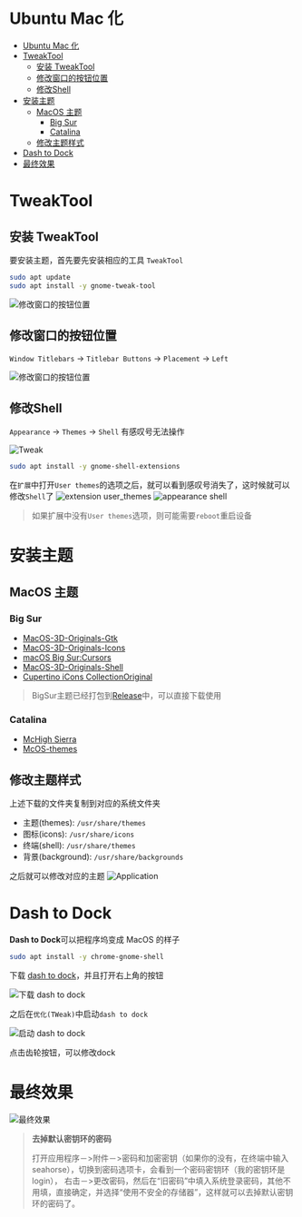 # Ubuntu Mac 化
- [Ubuntu Mac 化](#ubuntu-mac-化)
- [TweakTool](#tweaktool)
  - [安装 TweakTool](#安装-tweaktool)
  - [修改窗口的按钮位置](#修改窗口的按钮位置)
  - [修改Shell](#修改shell)
- [安装主题](#安装主题)
  - [MacOS 主题](#macos-主题)
    - [Big Sur](#big-sur)
    - [Catalina](#catalina)
  - [修改主题样式](#修改主题样式)
- [Dash to Dock](#dash-to-dock)
- [最终效果](#最终效果)


# TweakTool
## 安装 TweakTool
要安装主题，首先要先安装相应的工具 `TweakTool`
```bash
sudo apt update
sudo apt install -y gnome-tweak-tool
```
![修改窗口的按钮位置](img/change-winButton-1.png)

## 修改窗口的按钮位置

`Window Titlebars` -> `Titlebar Buttons` -> `Placement` -> `Left`


![修改窗口的按钮位置](img/change-winButton-2.png)
## 修改Shell 

`Appearance` -> `Themes` -> `Shell` 有感叹号无法操作

![Tweak](img/Tweak-3.png)
```bash
sudo apt install -y gnome-shell-extensions
```

在`扩展`中打开`User themes`的选项之后，就可以看到感叹号消失了，这时候就可以修改`Shell`了
![extension user_themes](img/tweak-extension-user_themes.png)
![appearance shell](img/tweak-appearance-shell.png)

> 如果扩展中没有`User themes`选项，则可能需要`reboot`重启设备



# 安装主题
## MacOS 主题
### Big Sur
- [MacOS-3D-Originals-Gtk](https://www.opendesktop.org/p/1410476/)
- [MacOS-3D-Originals-Icons](https://www.opendesktop.org/p/1412504/)
- [macOS Big Sur:Cursors](https://www.opendesktop.org/p/1408466/)
- [MacOS-3D-Originals-Shell](https://www.opendesktop.org/p/1410510/)
- [Cupertino iCons CollectionOriginal](https://www.opendesktop.org/s/Gnome/p/1102582/)
> BigSur主题已经打包到[Release](https://github.com/HenryZhuHR/someTutorials/releases/download/0.0/MacOS-BigSur.tar.gz)中，可以直接下载使用

### Catalina
- [McHigh Sierra](https://www.opendesktop.org/s/Gnome/p/1013714/)
- [McOS-themes](https://www.opendesktop.org/s/Gnome/p/1241688)

## 修改主题样式
上述下载的文件夹复制到对应的系统文件夹
- 主题(themes): `/usr/share/themes`
- 图标(icons): `/usr/share/icons`
- 终端(shell): `/usr/share/themes`
- 背景(background): `/usr/share/backgrounds`

之后就可以修改对应的主题
![Application](img/application.png)

# Dash to Dock
**Dash to Dock**可以把程序坞变成 MacOS 的样子
```bash
sudo apt install -y chrome-gnome-shell
```

下载 [dash to dock](https://extensions.gnome.org/extension/307/dash-to-dock/)，并且打开右上角的按钮

![下载 dash to dock](img/dash-to-dock-install.png)

之后在`优化(TWeak)`中启动`dash to dock`

![启动 dash to dock](img/dash-to-dock-start.png)

点击齿轮按钮，可以修改dock


# 最终效果

![最终效果](./img/finalDesktop.png)

> **去掉默认密钥环的密码**
> 
> 打开应用程序－>附件－>密码和加密密钥（如果你的没有，在终端中输入 seahorse），切换到密码选项卡，会看到一个密码密钥环（我的密钥环是 login），
右击－>更改密码，然后在“旧密码”中填入系统登录密码，其他不用填，直接确定，并选择“使用不安全的存储器”，这样就可以去掉默认密钥环的密码了。
